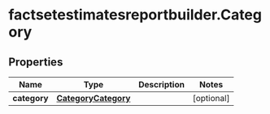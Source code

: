 # factsetestimatesreportbuilder.Category

## Properties

Name | Type | Description | Notes
------------ | ------------- | ------------- | -------------
**category** | [**CategoryCategory**](CategoryCategory.md) |  | [optional] 


